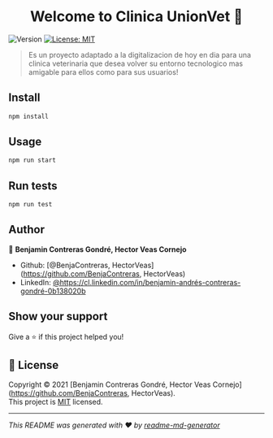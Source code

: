 <h1 align="center">Welcome to Clinica UnionVet 👋</h1>
<p>
  <img alt="Version" src="https://img.shields.io/badge/version-0.0.0-blue.svg?cacheSeconds=2592000" />
  <a href="Choosealicense.com" target="_blank">
    <img alt="License: MIT" src="https://img.shields.io/badge/License-MIT-yellow.svg" />
  </a>
</p>

> Es un proyecto adaptado a la digitalizacion de hoy en dia para una clinica veterinaria que desea volver su entorno tecnologico mas amigable para ellos como para sus usuarios!

## Install

```sh
npm install
```

## Usage

```sh
npm run start
```

## Run tests

```sh
npm run test
```

## Author

👤 **Benjamin Contreras Gondré, Hector Veas Cornejo**

* Github: [@BenjaContreras, HectorVeas](https://github.com/BenjaContreras, HectorVeas)
* LinkedIn: [@https:\/\/cl.linkedin.com\/in\/benjamin-andrés-contreras-gondré-0b138020b](https://linkedin.com/in/https:\/\/cl.linkedin.com\/in\/benjamin-andrés-contreras-gondré-0b138020b)

## Show your support

Give a ⭐️ if this project helped you!

## 📝 License

Copyright © 2021 [Benjamin Contreras Gondré, Hector Veas Cornejo](https://github.com/BenjaContreras, HectorVeas).<br />
This project is [MIT](Choosealicense.com) licensed.

***
_This README was generated with ❤️ by [readme-md-generator](https://github.com/kefranabg/readme-md-generator)_